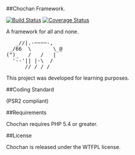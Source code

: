 ##Chochan Framework.

[![Build Status](https://travis-ci.org/g-alonso/Chochan.svg?branch=master)](https://travis-ci.org/g-alonso/Chochan)
[![Coverage Status](https://coveralls.io/repos/g-alonso/Chochan/badge.svg)](https://coveralls.io/r/g-alonso/Chochan)

A framework for all and none.

<pre>
   _//|.-~~~~-,  
 _/66  \       \_@  
(")_   /   /   |  
  '--'|| |-\  /  
      //_/ /_/  
</pre>

This project was developed for learning purposes.

##Coding Standard

(PSR2 compliant)

##Requirements

Chochan requires PHP 5.4 or greater.

##License

Chochan is released under the WTFPL license.
